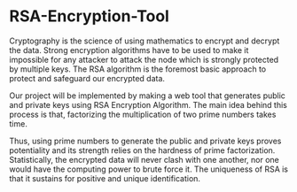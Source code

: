 # RSA-Encryption-Tool

Cryptography is the science of using mathematics to encrypt and decrypt the data. Strong encryption algorithms have to be used to make it impossible for any attacker to attack the node which is strongly protected by multiple keys. The RSA algorithm is the foremost basic approach to protect and safeguard our encrypted data. 

Our project will be implemented by making a web tool that generates public and private keys using RSA Encryption Algorithm. The main idea behind this process is that, factorizing the multiplication of two prime numbers takes time. 

Thus, using prime numbers to generate the public and private keys proves potentiality and its strength relies on the hardness of prime factorization. Statistically, the encrypted data will never clash with one another, nor one would have the computing power to brute force it. The uniqueness of RSA is that it sustains for positive and unique identification.
